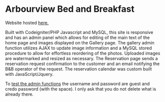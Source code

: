 # Arbourview Bed and Breakfast

Website hosted [here.](http://credowebdev.com/avbnb/)

Built with Codeigniter/PHP Javascript and MySQL, this site is responsive and has an admin panel which allows for editing of the main text of the home page and images displayed on the Gallery page. The gallery admin function utilizes AJAX to update image information and a MySQL stored procedure to allow for effortless reordering of the photos. Uploaded images are watermarked and resized as necessary. The Reservation page sends a reservation request confirmation to the customer and an email notifying the B&B operator of the request. The reservation calendar was custom built with JavaScript/Jquery. 

To [test the admin functions](http://credowebdev.com/avbnb/admin) the username and password are guest and credo password (with the space). I only ask that you do not delete what is already there.
